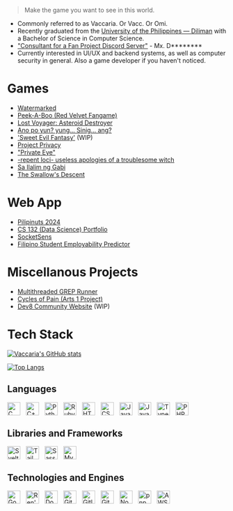 > 
> Make the game you want to see in this world.
> 
- Commonly referred to as Vaccaria. Or Vacc. Or Omi.
- Recently graduated from the [University of the Philippines — Diliman](https://up.edu.ph/) with a Bachelor of Science in Computer Science.
- ["Consultant for a Fan Project Discord Server"](https://github.com/Elysium-Delivery-Services/) - Mx. D********
- Currently interested in UI/UX and backend systems, as well as computer security in general. Also a game developer if you haven't noticed.

# Games
- [Watermarked](https://aljowo.itch.io/watermarked)
- [Peek-A-Boo (Red Velvet Fangame)](https://vaccaria.itch.io/peek-a-boo)
- [Lost Voyager: Asteroid Destroyer](https://flamingherb.github.io/develup-chapter-2-quest/)
- [Ano po yun? yung... Sinig... ang?](https://flamingherb.github.io/develup-chapter-1-quest/)
- ['Sweet Evil Fantasy'](https://github.com/FlamingHerb/SEF-Tracker) (WIP)
- [Project Privacy](https://github.com/TheRedSwaRM/Daily-Digital-Privacy-Game)
- ["Private Eye"](https://github.com/FlamingHerb/Project-Unity)
- [-repent loci- useless apologies of a troublesome witch](https://rpgmaker.net/games/11600/)
- [Sa Ilalim ng Gabi](https://rpgmaker.net/games/11118/)
- [The Swallow's Descent](https://rpgmaker.net/games/9160/)

# Web App
- [Pilipinuts 2024](https://pilipinuts-2024.vercel.app/)
- [CS 132 (Data Science) Portfolio](https://jcfrongoso.github.io/cs132-final-project/)
- [SocketSens](https://socketsens.vercel.app/)
- [Filipino Student Employability Predictor](https://github.com/TheRedSwaRM/CS180-Project-Filipino-Student-Employability-Predictor)

# Miscellanous Projects
- [Multithreaded GREP Runner](https://github.com/FlamingHerb/Multithreaded-GREP-Runner)
- [Cycles of Pain (Arts 1 Project)](https://cycle-of-pain.vercel.app/)
- [Dev8 Community Website](https://github.com/dev8community/dev8community.github.io) (WIP)

# Tech Stack

[![Vaccaria's GitHub stats](https://github-readme-stats.vercel.app/api?username=flamingherb&show_icons=true&theme=dark)](https://github.com/anuraghazra/github-readme-stats)

[![Top Langs](https://github-readme-stats.vercel.app/api/top-langs/?username=flamingherb&layout=compact&theme=dark)](https://github.com/anuraghazra/github-readme-stats)

## Languages

<img align="left" alt="C" width="30px" style="padding-right:10px;" src="https://cdn.jsdelivr.net/gh/devicons/devicon/icons/c/c-original.svg" />
<img align="left" alt="C++" width="30px" style="padding-right:10px;" src="https://cdn.jsdelivr.net/gh/devicons/devicon@latest/icons/cplusplus/cplusplus-original.svg" />
<img align="left" alt="Python" width="30px" style="padding-right:10px;" src="https://cdn.jsdelivr.net/gh/devicons/devicon@latest/icons/python/python-original.svg" />
<img align="left" alt="Ruby" width="30px" style="padding-right:10px;" src="https://cdn.jsdelivr.net/gh/devicons/devicon@latest/icons/ruby/ruby-original.svg" />
<img align="left" alt="HTML" width="30px" style="padding-right:10px;" src="https://cdn.jsdelivr.net/gh/devicons/devicon@latest/icons/html5/html5-original.svg" />
<img align="left" alt="CSS" width="30px" style="padding-right:10px;" src="https://cdn.jsdelivr.net/gh/devicons/devicon@latest/icons/css3/css3-original.svg" />
<img align="left" alt="Java" width="30px" style="padding-right:10px;" src="https://cdn.jsdelivr.net/gh/devicons/devicon@latest/icons/java/java-original.svg" />
<img align="left" alt="JavaScript" width="30px" style="padding-right:10px;" src="https://cdn.jsdelivr.net/gh/devicons/devicon@latest/icons/javascript/javascript-original.svg" />
<img align="left" alt="TypeScript" width="30px" style="padding-right:10px;" src="https://cdn.jsdelivr.net/gh/devicons/devicon/icons/typescript/typescript-original.svg" />
<img alt="PHP" width="30px" style="padding-right:10px;" src="https://cdn.jsdelivr.net/gh/devicons/devicon@latest/icons/php/php-original.svg" />
                    
## Libraries and Frameworks
<img align="left" alt="Svelte" width="30px" style="padding-right:10px;" src="https://cdn.jsdelivr.net/gh/devicons/devicon/icons/svelte/svelte-original.svg" />
<img align="left" alt="Tailwind" width="30px" style="padding-right:10px;" src="https://cdn.jsdelivr.net/gh/devicons/devicon@latest/icons/tailwindcss/tailwindcss-original.svg" />          
<img align="left" alt="Sass" width="30px" style="padding-right:10px;" src="https://cdn.jsdelivr.net/gh/devicons/devicon@latest/icons/sass/sass-original.svg" />          
<img alt="MySQL" width="30px" style="padding-right:10px;" src="https://cdn.jsdelivr.net/gh/devicons/devicon/icons/mysql/mysql-original.svg" />

## Technologies and Engines
<img align="left" alt="Godot" width="30px" style="padding-right:10px;" src="https://cdn.jsdelivr.net/gh/devicons/devicon@latest/icons/godot/godot-original.svg" />
<img align="left" alt="Ren'Py" width="30px" style="padding-right:10px;" src="https://cdn.jsdelivr.net/gh/devicons/devicon@latest/icons/renpy/renpy-original.svg" />
<img align="left" alt="Docker" width="30px" style="padding-right:10px;" src="https://cdn.jsdelivr.net/gh/devicons/devicon@latest/icons/docker/docker-original.svg" />          
<img align="left" alt="Git" width="30px" style="padding-right:10px;" src="https://cdn.jsdelivr.net/gh/devicons/devicon@latest/icons/git/git-original.svg" />
<img align="left" alt="Gitlab" width="30px" style="padding-right:10px;" src="https://cdn.jsdelivr.net/gh/devicons/devicon@latest/icons/gitlab/gitlab-original.svg" />          
<img align="left" alt="Github" width="30px" style="padding-right:10px;" src="https://cdn.jsdelivr.net/gh/devicons/devicon/icons/github/github-original-wordmark.svg" />
<img align="left" alt="Node.js" width="30px" style="padding-right:10px;" src="https://cdn.jsdelivr.net/gh/devicons/devicon@latest/icons/nodejs/nodejs-original.svg" />          
<img align="left" alt="pnpm" width="30px" style="padding-right:10px;" src="https://cdn.jsdelivr.net/gh/devicons/devicon@latest/icons/pnpm/pnpm-original.svg" />
<img alt="AWS" width="30px" style="padding-right:10px;" src="https://cdn.jsdelivr.net/gh/devicons/devicon@latest/icons/amazonwebservices/amazonwebservices-plain-wordmark.svg" />
          


<!--
**FlamingHerb/FlamingHerb** is a ✨ _special_ ✨ repository because its `README.md` (this file) appears on your GitHub profile.

Here are some ideas to get you started:

- 🔭 I’m currently working on ...
- 🌱 I’m currently learning ...
- 👯 I’m looking to collaborate on ...
- 🤔 I’m looking for help with ...
- 💬 Ask me about ...
- 📫 How to reach me: ...
- 😄 Pronouns: ...
- ⚡ Fun fact: ...
-->
